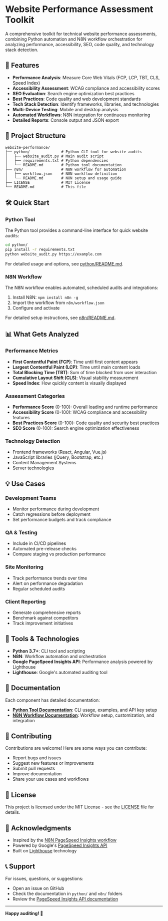 # Website Performance Assessment Toolkit

A comprehensive toolkit for technical website performance assessments, combining Python automation and N8N workflow orchestration for analyzing performance, accessibility, SEO, code quality, and technology stack detection.

## 🚀 Features

- **Performance Analysis**: Measure Core Web Vitals (FCP, LCP, TBT, CLS, Speed Index)
- **Accessibility Assessment**: WCAG compliance and accessibility scores
- **SEO Evaluation**: Search engine optimization best practices
- **Best Practices**: Code quality and web development standards
- **Tech Stack Detection**: Identify frameworks, libraries, and technologies
- **Multi-Device Testing**: Mobile and desktop analysis
- **Automated Workflows**: N8N integration for continuous monitoring
- **Detailed Reports**: Console output and JSON export

## 📁 Project Structure

```
website-performance/
├── python/              # Python CLI tool for website audits
│   ├── website_audit.py # Main audit script
│   ├── requirements.txt # Python dependencies
│   └── README.md        # Python tool documentation
├── n8n/                 # N8N workflow for automation
│   ├── workflow.json    # N8N workflow definition
│   └── README.md        # N8N setup and usage guide
├── LICENSE              # MIT License
└── README.md            # This file
```

## 🛠️ Quick Start

### Python Tool

The Python tool provides a command-line interface for quick website audits:

```bash
cd python/
pip install -r requirements.txt
python website_audit.py https://example.com
```

For detailed usage and options, see [python/README.md](python/README.md).

### N8N Workflow

The N8N workflow enables automated, scheduled audits and integrations:

1. Install N8N: `npm install n8n -g`
2. Import the workflow from `n8n/workflow.json`
3. Configure and activate

For detailed setup instructions, see [n8n/README.md](n8n/README.md).

## 📊 What Gets Analyzed

### Performance Metrics
- **First Contentful Paint (FCP)**: Time until first content appears
- **Largest Contentful Paint (LCP)**: Time until main content loads
- **Total Blocking Time (TBT)**: Sum of time blocked from user interaction
- **Cumulative Layout Shift (CLS)**: Visual stability measurement
- **Speed Index**: How quickly content is visually displayed

### Assessment Categories
- **Performance Score** (0-100): Overall loading and runtime performance
- **Accessibility Score** (0-100): WCAG compliance and accessibility features
- **Best Practices Score** (0-100): Code quality and security best practices
- **SEO Score** (0-100): Search engine optimization effectiveness

### Technology Detection
- Frontend frameworks (React, Angular, Vue.js)
- JavaScript libraries (jQuery, Bootstrap, etc.)
- Content Management Systems
- Server technologies

## 💡 Use Cases

### Development Teams
- Monitor performance during development
- Catch regressions before deployment
- Set performance budgets and track compliance

### QA & Testing
- Include in CI/CD pipelines
- Automated pre-release checks
- Compare staging vs production performance

### Site Monitoring
- Track performance trends over time
- Alert on performance degradation
- Regular scheduled audits

### Client Reporting
- Generate comprehensive reports
- Benchmark against competitors
- Track improvement initiatives

## 🔧 Tools & Technologies

- **Python 3.7+**: CLI tool and scripting
- **N8N**: Workflow automation and orchestration
- **Google PageSpeed Insights API**: Performance analysis powered by Lighthouse
- **Lighthouse**: Google's automated auditing tool

## 📖 Documentation

Each component has detailed documentation:

- **[Python Tool Documentation](python/README.md)**: CLI usage, examples, and API key setup
- **[N8N Workflow Documentation](n8n/README.md)**: Workflow setup, customization, and integration

## 🤝 Contributing

Contributions are welcome! Here are some ways you can contribute:

- Report bugs and issues
- Suggest new features or improvements
- Submit pull requests
- Improve documentation
- Share your use cases and workflows

## 📄 License

This project is licensed under the MIT License - see the [LICENSE](LICENSE) file for details.

## 🙏 Acknowledgments

- Inspired by the [N8N PageSpeed Insights workflow](https://n8n.io/workflows/6166-automate-website-performance-analysis-and-comparison-using-gemini-and-pagespeed-insights/)
- Powered by Google's [PageSpeed Insights API](https://developers.google.com/speed/docs/insights/v5/get-started)
- Built on [Lighthouse](https://developer.chrome.com/docs/lighthouse/) technology

## 📞 Support

For issues, questions, or suggestions:
- Open an issue on GitHub
- Check the documentation in `python/` and `n8n/` folders
- Review the [PageSpeed Insights API documentation](https://developers.google.com/speed/docs/insights/v5/get-started)

---

**Happy auditing! 🎯**
